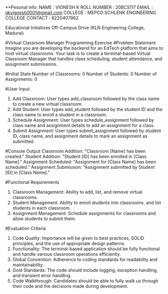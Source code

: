 **Pesonal info:
NAME : VIGNESH K
ROLL NUMBER : 20BCS117
EMAIL : gkvignesh0001@gmail.com
COLLEGE : MEPCO SCHLENK ENGINEERING COLLEGE
CONTACT : 8220407962

Educational Initiatives Off-Campus Drive (KLN Engineering College, Madurai)

#Virtual Classroom Manager Programming Exercise
#Problem Statement
Imagine you are developing the backend for an EdTech platform that aims to host virtual classrooms. Your task is to create a terminal-based
Virtual Classroom Manager that handles class scheduling, student attendance, and assignment submissions.

#Initial State
Number of Classrooms: 0
Number of Students: 0
Number of Assignments: 0

#User Input
1. Add Classroom: User types add_classroom followed by the class name to create a new virtual classroom.
2. Add Student: User types add_student followed by the student ID and the class name to enroll a student in a classroom.
3. Schedule Assignment: User types schedule_assignment followed by class name and assignment details to add an assignment for a
class.
4. Submit Assignment: User types submit_assignment followed by student ID, class name, and assignment details to mark an
assignment as submitted.

#Console Output
Classroom Addition: "Classroom [Name] has been created."
Student Addition: "Student [ID] has been enrolled in [Class Name]."
Assignment Scheduled: "Assignment for [Class Name] has been scheduled."
Assignment Submission: "Assignment submitted by Student [ID] in [Class Name]."

#Functional Requirements
1. Classroom Management: Ability to add, list, and remove virtual classrooms.
2. Student Management: Ability to enroll students into classrooms, and list students in each classroom.
3. Assignment Management: Schedule assignments for classrooms and allow students to submit them.

#Evaluation Criteria
1. Code Quality: Importance will be given to best practices, SOLID principles, and the use of appropriate design patterns.
2. Functionality: The terminal-based application should be fully functional and handle various classroom operations efficiently.
3. Global Convention: Adherence to coding standards for readability and maintainability.
4. Gold Standards: The code should include logging, exception handling, and transient error handling.
5. Code Walkthrough: Candidates should be able to fully walk us through their code and the decisions made during development.
